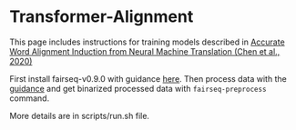 # Transformer-Alignment
This page includes instructions for training models described in  [Accurate Word Alignment Induction from Neural Machine Translation (Chen et al., 2020)](https://www.aclweb.org/anthology/2020.emnlp-main.42/)

First install fairseq-v0.9.0 with guidance [here](https://github.com/pytorch/fairseq/tree/v0.9.0). Then process data with the [guidance](https://github.com/lilt/alignment-scripts/tree/master/preprocess) and get binarized processed data with `fairseq-preprocess` command.

More details are in scripts/run.sh file.